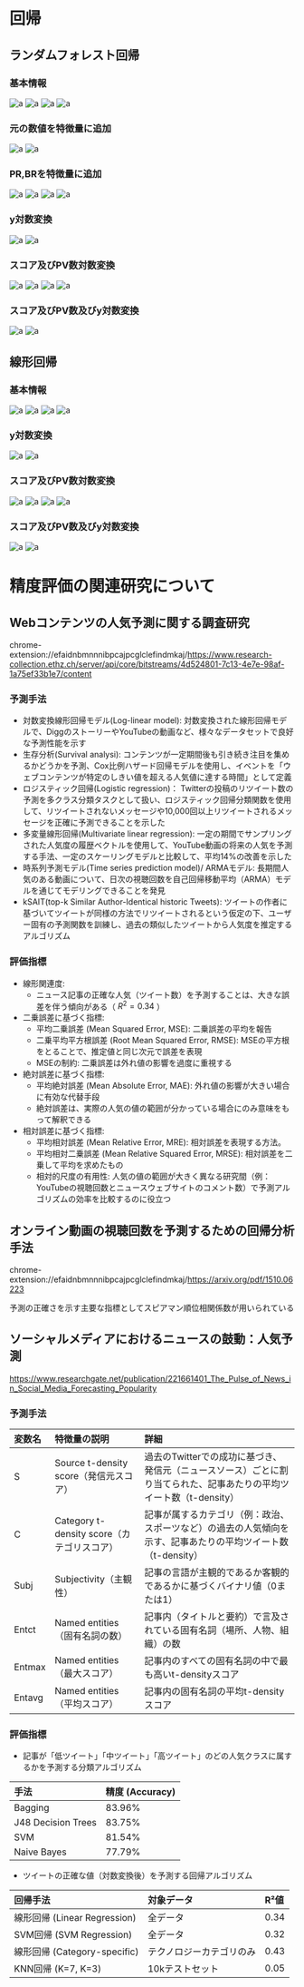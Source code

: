# 回帰

## ランダムフォレスト回帰
### 基本情報
![a](ana4_202302人気度_top_combinations.png)
![a](ana4_202302知名度_top_combinations.png)
![a](ana4_pop_diff_top_combinations.png)
![a](ana4_aware_diff_top_combinations.png)

### 元の数値を特徴量に追加
![a](ana6_202302人気度_top_combinations.png)
![a](ana6_202302知名度_top_combinations.png)

### PR,BRを特徴量に追加
![a](ana10_202302人気度_top_combinations.png)
![a](ana10_202302知名度_top_combinations.png)
![a](ana11_pop_diff_top_combinations.png)
![a](ana11_aware_diff_top_combinations.png)

### y対数変換
![a](ana16_202302人気度_top_combinations.png)
![a](ana16_202302知名度_top_combinations.png)

### スコア及びPV数対数変換
![a](ana17_202302人気度_top_combinations.png)
![a](ana17_202302知名度_top_combinations.png)
![a](ana17_pop_diff_top_combinations.png)
![a](ana17_aware_diff_top_combinations.png)

### スコア及びPV数及びy対数変換
![a](ana18_202302人気度_top_combinations.png)
![a](ana18_202302知名度_top_combinations.png)

## 線形回帰
### 基本情報
![a](ana20_202302人気度_top_combinations.png)
![a](ana20_202302知名度_top_combinations.png)
![a](ana20_pop_diff_top_combinations.png)
![a](ana20_aware_diff_top_combinations.png)

### y対数変換
![a](ana21_202302人気度_top_combinations.png)
![a](ana21_202302知名度_top_combinations.png)

### スコア及びPV数対数変換
![a](ana19_202302人気度_top_combinations.png)
![a](ana19_202302知名度_top_combinations.png)
![a](ana19_pop_diff_top_combinations.png)
![a](ana19_aware_diff_top_combinations.png)

### スコア及びPV数及びy対数変換
![a](ana15_202302人気度_top_combinations.png)
![a](ana15_202302知名度_top_combinations.png)

# 精度評価の関連研究について

## Webコンテンツの人気予測に関する調査研究
chrome-extension://efaidnbmnnnibpcajpcglclefindmkaj/https://www.research-collection.ethz.ch/server/api/core/bitstreams/4d524801-7c13-4e7e-98af-1a75ef33b1e7/content
### 予測手法
- 対数変換線形回帰モデル(Log-linear model): 対数変換された線形回帰モデルで、DiggのストーリーやYouTubeの動画など、様々なデータセットで良好な予測性能を示す
- 生存分析(Survival analysi): コンテンツが一定期間後も引き続き注目を集めるかどうかを予測、Cox比例ハザード回帰モデルを使用し、イベントを「ウェブコンテンツが特定のしきい値を超える人気値に達する時間」として定義
- ロジスティック回帰(Logistic regression)： Twitterの投稿のリツイート数の予測を多クラス分類タスクとして扱い、ロジスティック回帰分類関数を使用して、リツイートされないメッセージや10,000回以上リツイートされるメッセージを正確に予測できることを示した
- 多変量線形回帰(Multivariate linear regression): 一定の期間でサンプリングされた人気度の履歴ベクトルを使用して、YouTube動画の将来の人気を予測する手法、一定のスケーリングモデルと比較して、平均14%の改善を示した
- 時系列予測モデル(Time series prediction model)/ ARMAモデル: 長期間人気のある動画について、日次の視聴回数を自己回帰移動平均（ARMA）モデルを通じてモデリングできることを発見
- kSAIT(top-k Similar Author-Identical historic Tweets): ツイートの作者に基づいてツイートが同様の方法でリツイートされるという仮定の下、ユーザー固有の予測関数を訓練し、過去の類似したツイートから人気度を推定するアルゴリズム
  
### 評価指標
- 線形関連度:
  - ニュース記事の正確な人気（ツイート数）を予測することは、大きな誤差を伴う傾向がある（ $R^2=0.34$ ）
- 二乗誤差に基づく指標:
  - 平均二乗誤差 (Mean Squared Error, MSE): 二乗誤差の平均を報告
  - 二乗平均平方根誤差 (Root Mean Squared Error, RMSE): MSEの平方根をとることで、推定値と同じ次元で誤差を表現
  - MSEの制約: 二乗誤差は外れ値の影響を過度に重視する
- 絶対誤差に基づく指標:
  - 平均絶対誤差 (Mean Absolute Error, MAE): 外れ値の影響が大きい場合に有効な代替手段
  - 絶対誤差は、実際の人気の値の範囲が分かっている場合にのみ意味をもって解釈できる
- 相対誤差に基づく指標:
  - 平均相対誤差 (Mean Relative Error, MRE): 相対誤差を表現する方法。
  - 平均相対二乗誤差 (Mean Relative Squared Error, MRSE): 相対誤差を二乗して平均を求めたもの
  - 相対的尺度の有用性: 人気の値の範囲が大きく異なる研究間（例：YouTubeの視聴回数とニュースウェブサイトのコメント数）で予測アルゴリズムの効率を比較するのに役立つ

## オンライン動画の視聴回数を予測するための回帰分析手法
chrome-extension://efaidnbmnnnibpcajpcglclefindmkaj/https://arxiv.org/pdf/1510.06223

予測の正確さを示す主要な指標としてスピアマン順位相関係数が用いられている

## ソーシャルメディアにおけるニュースの鼓動：人気予測
https://www.researchgate.net/publication/221661401_The_Pulse_of_News_in_Social_Media_Forecasting_Popularity
### 予測手法
| 変数名 | 特徴量の説明 | 詳細 | 
|:--|:--|:--|
| S | Source t-density score（発信元スコア） | 過去のTwitterでの成功に基づき、発信元（ニュースソース）ごとに割り当てられた、記事あたりの平均ツイート数（t-density） | 
| C | Category t-density score（カテゴリスコア） | 記事が属するカテゴリ（例：政治、スポーツなど）の過去の人気傾向を示す、記事あたりの平均ツイート数（t-density） | 
| Subj | Subjectivity（主観性） | 記事の言語が主観的であるか客観的であるかに基づくバイナリ値（0または1） | 
| Entct | Named entities（固有名詞の数） | 記事内（タイトルと要約）で言及されている固有名詞（場所、人物、組織）の数 | 
| Entmax | Named entities（最大スコア） | 記事内のすべての固有名詞の中で最も高いt-densityスコア | 
| Entavg | Named entities（平均スコア） | 記事内の固有名詞の平均t-densityスコア | 
  
### 評価指標
- 記事が「低ツイート」「中ツイート」「高ツイート」のどの人気クラスに属するかを予測する分類アルゴリズム

| 手法 | 精度 (Accuracy) | 
|:--|:--|
| Bagging | 83.96% |
| J48 Decision Trees | 83.75% |
| SVM | 81.54% |
| Naive Bayes | 77.79% |

- ツイートの正確な値（対数変換後）を予測する回帰アルゴリズム

| 回帰手法 | 対象データ | R²値 |
|:--|:--|:--|
| 線形回帰 (Linear Regression) | 全データ | 0.34 |
| SVM回帰 (SVM Regression) | 全データ | 0.32 |
| 線形回帰 (Category-specific) | テクノロジーカテゴリのみ | 0.43 |
| KNN回帰 (K=7, K=3) | 10kテストセット | 0.05 |


